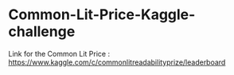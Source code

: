 # Common-Lit-Price-Kaggle-challenge

Link for the Common Lit Price : https://www.kaggle.com/c/commonlitreadabilityprize/leaderboard
